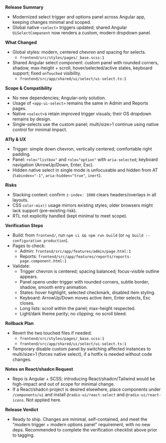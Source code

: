 **Release Summary**

- Modernized select trigger and options panel across Angular app, keeping changes minimal and scoped.
- Global native `<select>` triggers updated; shared Angular `UiSelectComponent` now renders a custom, modern dropdown panel.

**What Changed**

- Global styles: modern, centered chevron and spacing for selects.
  - `frontend/src/styles/pages/_base.scss:1`
- Shared Angular select component: custom panel with rounded corners, shadow, max-height + scroll, hover/selected/active states, keyboard support; fixed `onTouched` visibility.
  - `frontend/src/app/shared/ui/select/ui-select.ts:1`

**Scope & Compatibility**

- No new dependencies; Angular-only solution.
- Usage of `<app-ui-select>` remains the same in Admin and Reports pages.
- Native `<select>`s retain improved trigger visuals; their OS dropdown remains by design.
- Single-selects use the custom panel; multi/size>1 continue using native control for minimal impact.

**A11y & UX**

- Trigger: simple down chevron, vertically centered; comfortable right padding.
- Panel: `role="listbox"` and `role="option"` with `aria-selected`; keyboard navigation (ArrowUp/Down, Enter, Esc).
- Hidden native select in single mode is unfocusable and hidden from AT (`tabindex="-1"`, `aria-hidden="true"`, `inert`).

**Risks**

- Stacking context: confirm `z-index: 1000` clears headers/overlays in all layouts.
- CSS `color-mix()` usage mirrors existing styles; older browsers might lack support (pre-existing risk).
- RTL not explicitly handled (kept minimal to meet scope).

**Verification Steps**

- Build: from `frontend/`, run `npm ci && npm run build` (or `ng build --configuration production`).
- Pages to check:
  - Admin: `frontend/src/app/features/admin/page.html:1`
  - Reports: `frontend/src/app/features/reports/reports-page.component.html:1`
- Validate:
  - Trigger chevron is centered; spacing balanced; focus-visible outline appears.
  - Panel opens under trigger with rounded corners, subtle border, shadow, smooth entry animation.
  - States: hover highlight, selected checkmark, disabled item styling.
  - Keyboard: ArrowUp/Down moves active item, Enter selects, Esc closes.
  - Long lists: scroll within the panel; max-height respected.
  - Light/dark theme parity; no clipping; no scroll bleed.

**Rollback Plan**

- Revert the two touched files if needed:
  - `frontend/src/styles/pages/_base.scss:1`
  - `frontend/src/app/shared/ui/select/ui-select.ts:1`
- Temporary disable custom panel by switching affected instances to multi/size>1 (forces native select), if a hotfix is needed without code changes.

**Notes on React/shadcn Request**

- Repo is Angular + SCSS; introducing React/shadcn/Tailwind would be high-impact and out of scope for minimal change.
- If a React/shadcn project is desired elsewhere, place components under `/components/ui` and install `@radix-ui/react-select` and `@radix-ui/react-icons`. Not applied here.

**Release Verdict**

- Ready to ship. Changes are minimal, self-contained, and meet the “modern trigger + modern options panel” requirement, with no new deps. Recommended to complete the verification checklist above prior to tagging.